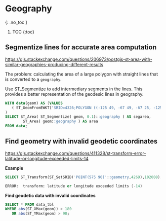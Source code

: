 # Geography
{: .no_toc }

1. TOC
{:toc}

## Segmentize lines for accurate area computation
<https://gis.stackexchange.com/questions/206973/postgis-st-area-with-similar-geographies-producing-different-results>

The problem: calculating the area of a large polygon with straight lines that is converted to a `geography`.

Use ST_Segmentize to add intermediary segments in the lines.  This provides a better representation of the geodesic lines in geography.

```sql
WITH data(geom) AS (VALUES
   ( ST_GeomFromEWKT('SRID=4326;POLYGON ((-125 49, -67 49, -67 25, -125 25, -125 49))') )
)
SELECT ST_Area( ST_Segmentize( geom, 0.1)::geography ) AS segarea,
        ST_Area( geom::geography ) AS area
FROM data;
```

## Find geometry with invalid geodetic coordinates
<https://gis.stackexchange.com/questions/411328/st-transform-error-latitude-or-longitude-exceeded-limits-14>

**Example**
```sql
SELECT ST_Transform(ST_SetSRID('POINT(575 90)'::geometry,4269),102008);

ERROR:  transform: latitude or longitude exceeded limits (-14)
```

**Find geodetic data with invalid coordinates** 
```sql
SELECT * FROM data_tbl
WHERE abs(ST_XMax(geom)) > 180 
   OR abs(ST_YMax(geom) > 90;
